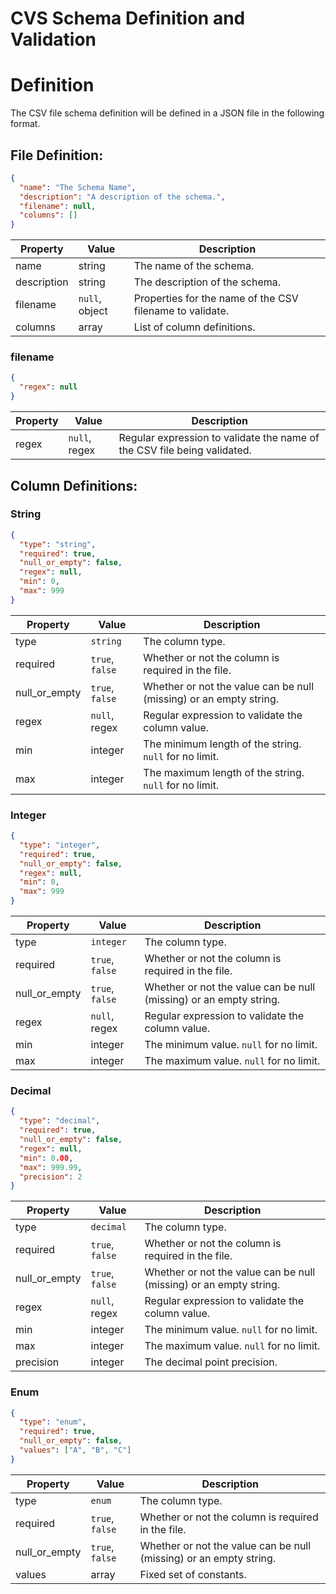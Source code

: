 # CVS Schema Definition and Validation

# Definition

The CSV file schema definition will be defined in a JSON file in the following format.

## File Definition:

```json
{
  "name": "The Schema Name",
  "description": "A description of the schema.",
  "filename": null,
  "columns": []
}
```
|Property|Value|Description|
|--------|--------|-----------|
| name | string | The name of the schema. |
| description | string | The description of the schema. |
| filename | `null`, object | Properties for the name of the CSV filename to validate. |
| columns | array | List of column definitions. |

### filename
```json
{
  "regex": null
}
```
|Property|Value|Description|
|--------|--------|-----------|
| regex | `null`, regex | Regular expression to validate the name of the CSV file being validated. |

## Column Definitions:

### String
```json
{
  "type": "string",
  "required": true,
  "null_or_empty": false,
  "regex": null,
  "min": 0,
  "max": 999
}
```
|Property|Value|Description|
|--------|--------|-----------|
| type | `string` | The column type. |
| required | `true`, `false` | Whether or not the column is required in the file. |
| null_or_empty | `true`, `false` | Whether or not the value can be null (missing) or an empty string. |
| regex | `null`, regex | Regular expression to validate the column value. |
| min | integer | The minimum length of the string. `null` for no limit. |
| max | integer | The maximum length of the string. `null` for no limit. |

### Integer
```json
{
  "type": "integer",
  "required": true,
  "null_or_empty": false,
  "regex": null,
  "min": 0,
  "max": 999
}
```
|Property|Value|Description|
|--------|--------|-----------|
| type | `integer` | The column type. |
| required | `true`, `false` | Whether or not the column is required in the file. |
| null_or_empty | `true`, `false` | Whether or not the value can be null (missing) or an empty string. |
| regex | `null`, regex | Regular expression to validate the column value. |
| min | integer | The minimum value. `null` for no limit. |
| max | integer | The maximum value. `null` for no limit. |

### Decimal
```json
{
  "type": "decimal",
  "required": true,
  "null_or_empty": false,
  "regex": null,
  "min": 0.00,
  "max": 999.99,
  "precision": 2
}
```
|Property|Value|Description|
|--------|--------|-----------|
| type | `decimal` | The column type. |
| required | `true`, `false` | Whether or not the column is required in the file. |
| null_or_empty | `true`, `false` | Whether or not the value can be null (missing) or an empty string. |
| regex | `null`, regex | Regular expression to validate the column value. |
| min | integer | The minimum value. `null` for no limit. |
| max | integer | The maximum value. `null` for no limit. |
| precision| integer | The decimal point precision. |

### Enum
```json
{
  "type": "enum",
  "required": true,
  "null_or_empty": false,
  "values": ["A", "B", "C"]
}
```
|Property|Value|Description|
|--------|--------|-----------|
| type | `enum` | The column type. |
| required | `true`, `false` | Whether or not the column is required in the file. |
| null_or_empty | `true`, `false` | Whether or not the value can be null (missing) or an empty string. |
| values | array | Fixed set of constants. |
